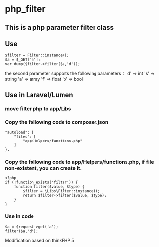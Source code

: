 # php_filter
## This is a php parameter filter class

## Use
```
$filter = Filter::instance();
$a = $_GET['a'];
var_dump($filter->filter($a,'d'));
```
the second parameter supports the following parameters：
'd' => int
's' => string
'a' => array
'f' => float
'b' => bool

## Use in Laravel/Lumen

### move filter.php to app/Libs

### Copy the following code to composer.json
```
"autoload": {
	"files": [
		"app/Helpers/functions.php"
	]
},
```


### Copy the following code to app/Helpers/functions.php, if file non-existent, you can create it.
```
<?php
if (!function_exists('filter')) {
	function filter($value, $type) {
		$filter = \Libs\Filter::instance();
		return $filter->filter($value, $type);
	}
}
```

### Use in code
```
$a = $request->get('a');
filter($a,'d');
```


Modification based on thinkPHP 5

